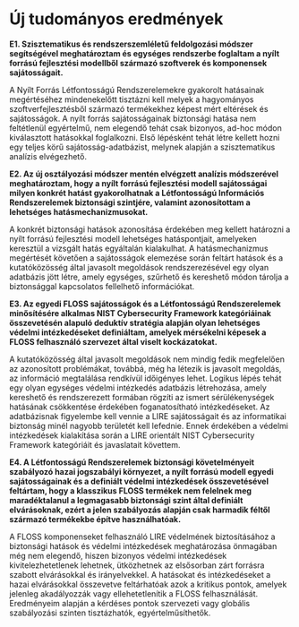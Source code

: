 Új tudományos eredmények
===========================

**E1. Szisztematikus és rendszerszemléletű feldolgozási módszer segítségével meghatároztam és egységes rendszerbe foglaltam a nyílt forrású fejlesztési modellből származó szoftverek és komponensek sajátosságait.**

A Nyílt Forrás Létfontosságú Rendszerelemekre gyakorolt hatásainak megértéséhez mindenekelőtt tisztázni kell melyek a hagyományos szoftverfejlesztésből származó termékekhez képest mért eltérések és sajátosságok. A nyílt forrás sajátosságainak biztonsági hatása nem feltétlenül egyértelmű, nem elegendő tehát csak bizonyos, ad-hoc módon kiválasztott hatásokkal foglalkozni. Első lépésként tehát létre kellett hozni egy teljes körű sajátosság-adatbázist, melynek alapján a szisztematikus analízis elvégezhető.


**E2. Az új osztályozási módszer mentén elvégzett analízis módszerével meghatároztam, hogy a nyílt forrású fejlesztési modell sajátosságai milyen konkrét hatást gyakorolhatnak a Létfontosságú Információs Rendszerelemek biztonsági szintjére, valamint azonosítottam a lehetséges hatásmechanizmusokat.**

A konkrét biztonsági hatások azonosítása érdekében meg kellett határozni a nyílt forrású fejlesztési modell lehetséges hatáspontjait, amelyeken keresztül a vizsgált hatás egyáltalán kialakulhat. A hatásmechanizmus megértését követően a sajátosságok elemezése során feltárt hatások és a kutatóközösség által javasolt megoldások rendszerezésével egy olyan adatbázis jött létre, amely egységes, szűrhető és kereshető módon tárolja a biztonsággal kapcsolatos fellelhető információkat. 

**E3. Az egyedi FLOSS sajátosságok és a Létfontosságú Rendszerelemek minősítésére alkalmas NIST Cybersecurity Framework kategóriáinak összevetésén alapuló deduktív stratégia alapján olyan lehetséges védelmi intézkedéseket definiáltam, amelyek mérsékelni képesek a FLOSS felhasználó szervezet által viselt kockázatokat.**

A kutatóközösség által javasolt megoldások nem mindig fedik megfelelően az azonosított problémákat, továbbá, még ha létezik is javasolt megoldás, az információ megtalálása rendkívül időigényes lehet. Logikus lépés tehát egy olyan egységes védelmi intézkedés adatbázis létrehozása, amely kereshető és rendszerezett formában rögzíti az ismert sérülékenységek hatásának csökkentése érdekében foganatosítható intézkedéseket. Az adatbázisnak figyelembe kell vennie a LIRE sajátosságait és az informatikai biztonság minél nagyobb területét kell lefednie. Ennek érdekében a védelmi intézkedések kialakítása során a LIRE orientált NIST Cybersecurity Framework kategóriáit és javaslatait követtem.

**E4. A Létfontosságú Rendszerelemek biztonsági követelményeit szabályozó hazai jogszabályi környezet, a nyílt forrású modell egyedi sajátosságainak és a definiált védelmi intézkedések összevetésével feltártam, hogy a klasszikus FLOSS termékek nem felelnek meg maradéktalanul a legmagasabb biztonsági szint által definiált elvárásoknak, ezért a jelen szabályozás alapján csak harmadik féltől származó termékekbe építve használhatóak.**

A FLOSS komponenseket felhasználó LIRE védelmének biztosításához a biztonsági hatások és védelmi intézkedések meghatározása önmagában még nem elegendő, hiszen bizonyos védelmi intézkedések kivitelezhetetlenek lehetnek, ütközhetnek az elsősorban zárt forrásra szabott elvárásokkal és irányelvekkel. A hatásokat és intézkedéseket a hazai elvárásokkal összevetve feltárhatóak azok a kritikus pontok, amelyek jelenleg akadályozzák vagy ellehetetlenítik a FLOSS felhasználását. Eredményeim alapján a kérdéses pontok szervezeti vagy globális szabályozási szinten tisztázhatók, egyértelműsíthetők.

